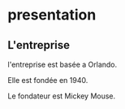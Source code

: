 # presentation
## L'entreprise
l'entreprise est basée a Orlando.

Elle est fondée en 1940.

Le fondateur est Mickey Mouse.
